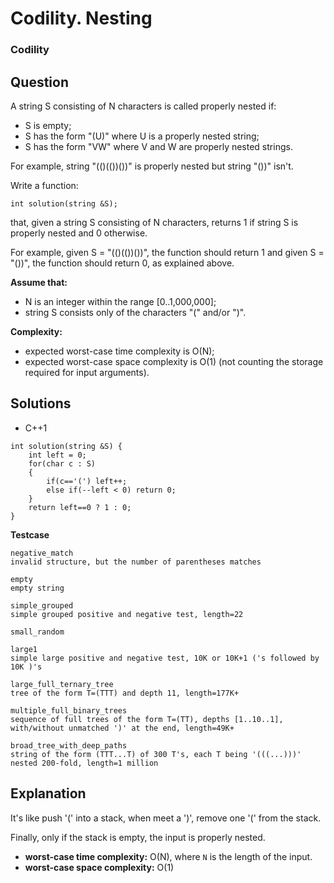 # Codility. Nesting

### Codility

## Question

A string S consisting of N characters is called properly nested if:

* S is empty;
* S has the form "(U)" where U is a properly nested string;
* S has the form "VW" where V and W are properly nested strings.

For example, string "(()(())())" is properly nested but string "())" isn't.

Write a function:

`int solution(string &S);`

that, given a string S consisting of N characters, returns 1 if string S is properly nested and 0 otherwise.

For example, given S = "(()(())())", the function should return 1 and given S = "())", the function should return 0, as explained above.

**Assume that:**

* N is an integer within the range [0..1,000,000];
* string S consists only of the characters "(" and/or ")".

**Complexity:**

* expected worst-case time complexity is O(N);
* expected worst-case space complexity is O(1) (not counting the storage required for input arguments).

## Solutions

* C++1
```
int solution(string &S) {
    int left = 0;
    for(char c : S)
    {
        if(c=='(') left++;
        else if(--left < 0) return 0;
    }
    return left==0 ? 1 : 0;
}
```

**Testcase**
```
negative_match 
invalid structure, but the number of parentheses matches

empty 
empty string

simple_grouped 
simple grouped positive and negative test, length=22

small_random

large1 
simple large positive and negative test, 10K or 10K+1 ('s followed by 10K )'s

large_full_ternary_tree 
tree of the form T=(TTT) and depth 11, length=177K+

multiple_full_binary_trees 
sequence of full trees of the form T=(TT), depths [1..10..1], with/without unmatched ')' at the end, length=49K+

broad_tree_with_deep_paths 
string of the form (TTT...T) of 300 T's, each T being '(((...)))' nested 200-fold, length=1 million
```

## Explanation

It's like push '(' into a stack, when meet a ')', remove one '(' from the stack.

Finally, only if the stack is empty, the input is properly nested.

* **worst-case time complexity:** O(N), where `N` is the length of the input.
* **worst-case space complexity:** O(1)